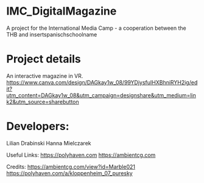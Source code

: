 # IMC_DigitalMagazine
A project for the International Media Camp - a cooperation between the THB and insertspanischschoolname

# Project details

An interactive magazine in VR. https://www.canva.com/design/DAGkay1w_08/99YDjysfuIHXBhniRYH2ig/edit?utm_content=DAGkay1w_08&utm_campaign=designshare&utm_medium=link2&utm_source=sharebutton

# Developers:

Lilian Drabinski
Hanna Mielczarek

Useful Links:
https://polyhaven.com
https://ambientcg.com

Credits:
https://ambientcg.com/view?id=Marble021
https://polyhaven.com/a/kloppenheim_07_puresky